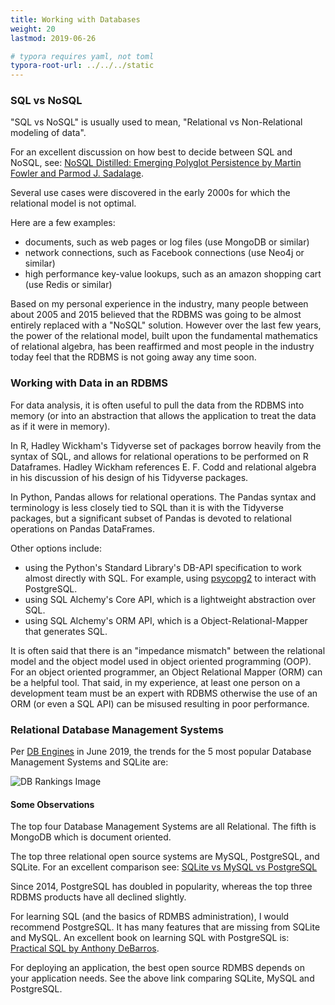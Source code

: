 ```yaml
---
title: Working with Databases
weight: 20
lastmod: 2019-06-26

# typora requires yaml, not toml
typora-root-url: ../../../static
---
```


### SQL vs NoSQL

"SQL vs NoSQL" is usually used to mean, "Relational vs Non-Relational modeling of data".

For an excellent discussion on how best to decide between SQL and NoSQL, see: [NoSQL Distilled: Emerging Polyglot Persistence by Martin Fowler and Parmod J. Sadalage](https://www.amazon.com/NoSQL-Distilled-Emerging-Polyglot-Persistence/dp/0321826620/).

Several use cases were discovered in the early 2000s for which the relational model is not optimal.

Here are a few examples:

- documents, such as web pages or log files (use MongoDB or similar)
- network connections, such as Facebook connections (use Neo4j or similar)
- high performance key-value lookups, such as an amazon shopping cart (use Redis or similar)

Based on my personal experience in the industry, many people between about 2005 and 2015 believed that the RDBMS was going to be almost entirely replaced with a "NoSQL" solution.  However over the last few years, the power of the relational model, built upon the fundamental mathematics of relational algebra, has been reaffirmed and most people in the industry today feel that the RDBMS is not going away any time soon.

### Working with Data in an RDBMS

For data analysis, it is often useful to pull the data from the RDBMS into memory (or into an abstraction that allows the application to treat the data as if it were in memory).

In R, Hadley Wickham's Tidyverse set of packages borrow heavily from the syntax of SQL, and allows for relational operations to be performed on R Dataframes.  Hadley Wickham references E. F. Codd and relational algebra in his discussion of his design of his Tidyverse packages.

In Python, Pandas allows for relational operations.  The Pandas syntax and terminology is less closely tied to SQL than it is with the Tidyverse packages, but a significant subset of Pandas is devoted to relational operations on Pandas DataFrames.

Other options include:

- using the Python's Standard Library's DB-API specification to work almost directly with SQL.  For example, using [psycopg2](http://initd.org/psycopg/) to interact with PostgreSQL.
- using SQL Alchemy's Core API, which is a lightweight abstraction over SQL.
- using SQL Alchemy's ORM API, which is a Object-Relational-Mapper that generates SQL.

It is often said that there is an "impedance mismatch" between the relational model and the object model used in object oriented programming (OOP).  For an object oriented programmer, an Object Relational Mapper (ORM) can be a helpful tool.  That said, in my experience, at least one person on a development team must be an expert with RDBMS otherwise the use of an ORM (or even a SQL API) can be misused resulting in poor performance.

### Relational Database Management Systems

Per [DB Engines](https://db-engines.com/en/ranking_trend) in June 2019, the trends for the 5 most popular Database Management Systems and SQLite are:

![DB Rankings Image](/images/DB-Rankings-2019-06.png)

#### Some Observations

The top four Database Management Systems are all Relational.  The fifth is MongoDB which is document oriented.

The top three relational open source systems are MySQL, PostgreSQL, and SQLite.  For an excellent comparison see: [SQLite vs MySQL vs PostgreSQL](<https://www.digitalocean.com/community/tutorials/sqlite-vs-mysql-vs-postgresql-a-comparison-of-relational-database-management-systems>)

Since 2014, PostgreSQL has doubled in popularity, whereas the top three RDBMS products have all declined slightly.

For learning SQL (and the basics of RDMBS administration), I would recommend PostgreSQL.  It has many features that are missing from SQLite and MySQL.  An excellent book on learning SQL with PostgreSQL is: [Practical SQL by Anthony DeBarros](<https://www.amazon.com/Practical-SQL-Beginners-Guide-Storytelling-ebook/dp/B07197G78H/>).

For deploying an application, the best open source RDMBS depends on your application needs.  See the above link comparing SQLite, MySQL and PostgreSQL.